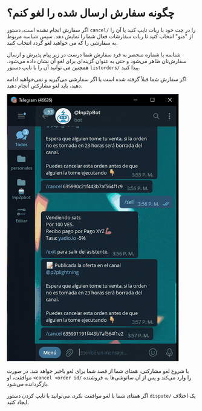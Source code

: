 # چگونه سفارش ارسال شده را لغو کنم؟

اگر سفارش انجام نشده است، دستور `cancel/` را در چت خود با ربات تایپ کنید یا آن را از "منو" انتخاب کنید تا ربات سفارشات فعال شما را نمایش ‌دهد. سپس شناسه مربوط به سفارشی را که می خواهید لغو گردد انتخاب کنید.

شناسه یا شماره منحصر به فرد سفارش شما درست در زیر پیام پذیرش و ارسال سفارش‌تان ظاهر می‌شود و حتی به عنوان گزینه‌ای برای لغو آن نشان داده می‌شود. همچنین می توانید آن را با تایپ دستور `listorders/` پیدا کنید.

اگر سفارش شما قبلاً گرفته شده است یا اگر سفارشی می‌گیرید و نمی‌خواهید ادامه دهید، باید لغو مشارکتی انجام دهید.

![Cancel Order](./assets/images/cancel-order.gif)

با شروع لغو مشارکتی، همتای شما از قصد شما برای لغو باخبر خواهد شد. در صورت موافقت، او `<cancel <order id/` را وارد می‌کند و پس از آن ساتوشی‌ها به فروشنده بازگردانده می‌شود.

اگر همتای شما با لغو موافقت نکرد، می‌توانید با تایپ کردن دستور `dispute/` یک اختلاف ایجاد کنید.
